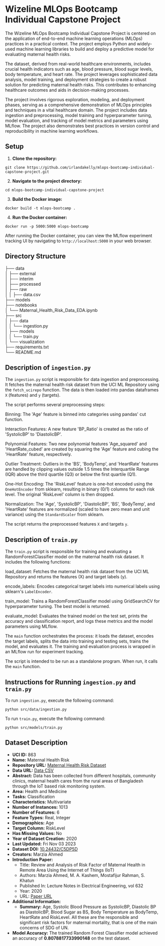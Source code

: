 # Wizeline MLOps Bootcamp Individual Capstone Project

The Wizeline MLOps Bootcamp Individual Capstone Project is centered on the application of end-to-end machine learning operations (MLOps) practices in a practical context. The project employs Python and widely-used machine learning libraries to build and deploy a predictive model for evaluating maternal health risks.

The dataset, derived from real-world healthcare environments, includes crucial health indicators such as age, blood pressure, blood sugar levels, body temperature, and heart rate. The project leverages sophisticated data analysis, model training, and deployment strategies to create a robust solution for predicting maternal health risks. This contributes to enhancing healthcare outcomes and aids in decision-making processes.

The project involves rigorous exploration, modeling, and deployment phases, serving as a comprehensive demonstration of MLOps principles and techniques in a vital healthcare domain. The project includes data ingestion and preprocessing, model training and hyperparameter tuning, model evaluation, and tracking of model metrics and parameters using MLflow. The project also demonstrates best practices in version control and reproducibility in machine learning workflows.

## Setup

1. **Clone the repository:**

```
git clone https://github.com/irlandakelly/mlops-bootcamp-individual-capstone-project.git
```


2. **Navigate to the project directory:**

```
cd mlops-bootcamp-individual-capstone-project
```


3. **Build the Docker image:**
  ```
  docker build -t mlops-bootcamp .
  ```

4. **Run the Docker container:**

```
docker run -p 5000:5000 mlops-bootcamp
```
After running the Docker container, you can view the MLflow experiment tracking UI by navigating to `http://localhost:5000` in your web browser.

## Directory Structure

├── data<br>
│   ├── external<br>
│   ├── interim<br>
│   ├── processed<br>
│   ├── raw<br>
│   │   ├── data.csv<br>
├── models<br>
├── notebooks<br>
│   └── Maternal_Health_Risk_Data_EDA.ipynb<br>
├── src<br>
│   ├── data<br>
│   │   └── ingestion.py<br>
│   ├── models<br>
│   │   └── train.py<br>
│   └── visualization<br>
├── requirements.txt<br>
└── README.md<br>



## Description of `ingestion.py`

The `ingestion.py` script is responsible for data ingestion and preprocessing. It fetches the maternal health risk dataset from the UCI ML Repository using the `fetch_ucirepo` function. The data is then loaded into pandas dataframes `X` (features) and `y` (targets).

The script performs several preprocessing steps:

Binning: The 'Age' feature is binned into categories using pandas' cut function.

Interaction Features: A new feature 'BP_Ratio' is created as the ratio of 'SystolicBP' to 'DiastolicBP'.

Polynomial Features: Two new polynomial features 'Age_squared' and 'HeartRate_cubed' are created by squaring the 'Age' feature and cubing the 'HeartRate' feature, respectively.

Outlier Treatment: Outliers in the 'BS', 'BodyTemp', and 'HeartRate' features are handled by clipping values outside 1.5 times the Interquartile Range (IQR) above the third quartile (Q3) or below the first quartile (Q1).

One-Hot Encoding: The 'RiskLevel' feature is one-hot encoded using the `OneHotEncoder` from sklearn, resulting in binary (0/1) columns for each risk level. The original 'RiskLevel' column is then dropped.

Normalization: The 'Age', 'SystolicBP', 'DiastolicBP', 'BS', 'BodyTemp', and 'HeartRate' features are normalized (scaled to have zero mean and unit variance) using the `StandardScaler` from sklearn.

The script returns the preprocessed features `X` and targets `y`.

## Description of `train.py`

The `train.py` script is responsible for training and evaluating a RandomForestClassifier model on the maternal health risk dataset. It includes the following functions:

load_dataset: Fetches the maternal health risk dataset from the UCI ML Repository and returns the features (X) and target labels (y).

encode_labels: Encodes categorical target labels into numerical labels using sklearn's `LabelEncoder`.

train_model: Trains a RandomForestClassifier model using GridSearchCV for hyperparameter tuning. The best model is returned.

evaluate_model: Evaluates the trained model on the test set, prints the accuracy and classification report, and logs these metrics and the model parameters using MLflow.

The `main` function orchestrates the process: it loads the dataset, encodes the target labels, splits the data into training and testing sets, trains the model, and evaluates it. The training and evaluation process is wrapped in an MLflow run for experiment tracking.

The script is intended to be run as a standalone program. When run, it calls the `main` function.

## Instructions for Running `ingestion.py` and `train.py`

To run `ingestion.py`, execute the following command:

```
python src/data/ingestion.py
```

To run `train.py`, execute the following command:

```
python src/models/train.py
```

## Dataset Description

- **UCI ID:** 863
- **Name:** Maternal Health Risk
- **Repository URL:** [Maternal Health Risk Dataset](https://archive.ics.uci.edu/dataset/863/maternal+health+risk)
- **Data URL:** [Data CSV](https://archive.ics.uci.edu/static/public/863/data.csv)
- **Abstract:** Data has been collected from different hospitals, community clinics, maternal health cares from the rural areas of Bangladesh through the IoT based risk monitoring system.
- **Area:** Health and Medicine
- **Tasks:** Classification
- **Characteristics:** Multivariate
- **Number of Instances:** 1013
- **Number of Features:** 6
- **Feature Types:** Real, Integer
- **Demographics:** Age
- **Target Column:** RiskLevel
- **Has Missing Values:** No
- **Year of Dataset Creation:** 2020
- **Last Updated:** Fri Nov 03 2023
- **Dataset DOI:** [10.24432/C5DP5D](https://doi.org/10.24432/C5DP5D)
- **Creators:** Marzia Ahmed
- **Introduction Paper:**
  - Title: Review and Analysis of Risk Factor of Maternal Health in Remote Area Using the Internet of Things (IoT)
  - Authors: Marzia Ahmed, M. A. Kashem, Mostafijur Rahman, S. Khatun
  - Published In: Lecture Notes in Electrical Engineering, vol 632
  - Year: 2020
  - URL: [Paper URL](https://www.semanticscholar.org/paper/f175092a3b2217c9abca5bf5d91bab3c245c6b10)
- **Additional Information:**
  - **Summary:** Age, Systolic Blood Pressure as SystolicBP, Diastolic BP as DiastolicBP, Blood Sugar as BS, Body Temperature as BodyTemp, HeartRate and RiskLevel. All these are the responsible and significant risk factors for maternal mortality, that is one of the main concerns of SDG of UN.
- **Model Accuracy:** The trained Random Forest Classifier model achieved an accuracy of **0.8078817733990148** on the test dataset. 
